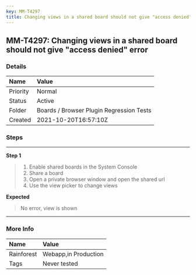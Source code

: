 ```yaml
---
key: MM-T4297
title: Changing views in a shared board should not give "access denied" error
---
```


## MM-T4297: Changing views in a shared board should not give "access denied" error

### Details

| Name     | Value                                    |
| :------- | :--------------------------------------- |
| Priority | Normal                                   |
| Status   | Active                                   |
| Folder   | Boards / Browser Plugin Regression Tests |
| Created  | 2021-10-20T16:57:10Z                     |

### Steps

<hr/>

**Step 1**

> <article><ol><li>Enable shared boards in the System Console</li><li>Share a board</li><li>Open a private browser window and open the shared url</li><li>Use the view picker to change views</li></ol></article>

**Expected**

> <article>No error, view is shown </article>

<hr/>

### More Info

| Name       | Value                |
| :--------- | :------------------- |
| Rainforest | Webapp,in Production |
| Tags       | Never tested         |
